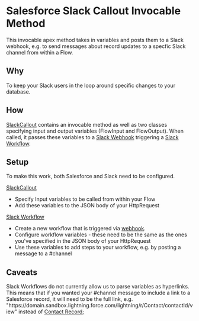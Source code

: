 # Salesforce Slack Callout Invocable Method
This invocable apex method takes in variables and posts them to a Slack webhook, e.g. to send messages about record updates to a specfic Slack channel from within a Flow.

## Why
To keep your Slack users in the loop around specific changes to your database.

## How
[SlackCallout](/force-app/main/default/classes/SlackCallout.cls) contains an invocable method as well as two classes specifying input and output variables (FlowInput and FlowOutput). When called, it passes these variables to a [Slack Webhook](https://slack.com/help/articles/360041352714-Create-more-advanced-workflows-using-webhooks) triggering a [Slack Workflow](https://slack.com/help/articles/360035692513-Guide-to-Workflow-Builder).

## Setup
To make this work, both Salesforce and Slack need to be configured.

[SlackCallout](/force-app/main/default/classes/SlackCallout.cls)
- Specify Input variables to be called from within your Flow
- Add these variables to the JSON body of your HttpRequest

[Slack Workflow](https://slack.com/help/articles/360035692513-Guide-to-Workflow-Builder)
- Create a new workflow that is triggered via [webhook](https://slack.com/help/articles/360041352714-Create-more-advanced-workflows-using-webhooks).
- Configure workflow variables - these need to be the same as the ones you've specified in the JSON body of your HttpRequest
- Use these variables to add steps to your workflow, e.g. by posting a message to a #channel

## Caveats
Slack Workflows do not currently allow us to parse variables as hyperlinks. This means that if you wanted your #channel message to include a link to a Salesforce record, it will need to be the full link, e.g. "htt<span>ps://domain.sandbox.lightning.</span>force.com/lightning/r/Contact/contactId/view" instead of [Contact Record]();
